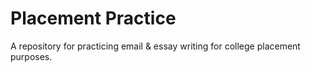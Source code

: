 # Placement Practice
A repository for practicing email &amp; essay writing for college placement purposes.
